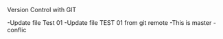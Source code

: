 Version Control with GIT

-Update file Test 01
-Update file TEST 01 from git remote
-This is master
-conflic
